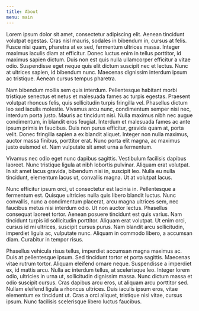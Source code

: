 ```yaml
---
title: About
menu: main
---
```


Lorem ipsum dolor sit amet, consectetur adipiscing elit. Aenean tincidunt volutpat egestas. Cras nisl mauris, sodales in bibendum in, cursus at felis. Fusce nisi quam, pharetra at ex sed, fermentum ultrices massa. Integer maximus iaculis diam at efficitur. Donec luctus enim in tellus porttitor, id maximus sapien dictum. Duis non est quis nulla ullamcorper efficitur a vitae odio. Suspendisse eget neque quis elit dictum suscipit nec et lectus. Nunc at ultrices sapien, id bibendum nunc. Maecenas dignissim interdum ipsum ac tristique. Aenean cursus tempus pharetra.

Nam bibendum mollis sem quis interdum. Pellentesque habitant morbi tristique senectus et netus et malesuada fames ac turpis egestas. Praesent volutpat rhoncus felis, quis sollicitudin turpis fringilla vel. Phasellus dictum leo sed iaculis molestie. Vivamus arcu nunc, condimentum semper nisi nec, interdum porta justo. Mauris ac tincidunt nisi. Nulla maximus nibh nec augue condimentum, in blandit eros feugiat. Interdum et malesuada fames ac ante ipsum primis in faucibus. Duis non purus efficitur, gravida quam at, porta velit. Donec fringilla sapien a ex blandit aliquet. Integer non nulla maximus, auctor massa finibus, porttitor erat. Nunc porta elit magna, ac maximus justo euismod et. Nam vulputate sit amet urna a fermentum.

Vivamus nec odio eget nunc dapibus sagittis. Vestibulum facilisis dapibus laoreet. Nunc tristique ligula at nibh lobortis pulvinar. Aliquam erat volutpat. In sit amet lacus gravida, bibendum nisi in, suscipit leo. Nulla eu nulla tincidunt, elementum lacus ut, convallis magna. Ut at volutpat lacus.

Nunc efficitur ipsum orci, ut consectetur est lacinia in. Pellentesque a fermentum est. Quisque ultricies nulla quis libero blandit luctus. Nunc convallis, nunc a condimentum placerat, arcu magna ultrices sem, nec faucibus metus nisi interdum odio. Ut non auctor lectus. Phasellus consequat laoreet tortor. Aenean posuere tincidunt est quis varius. Nam tincidunt turpis id sollicitudin porttitor. Aliquam erat volutpat. Ut enim orci, cursus id mi ultrices, suscipit cursus purus. Nam blandit arcu sollicitudin, imperdiet ligula ac, vulputate nunc. Aliquam in commodo libero, a accumsan diam. Curabitur in tempor risus.

Phasellus vehicula risus tellus, imperdiet accumsan magna maximus ac. Duis at pellentesque ipsum. Sed tincidunt tortor et porta sagittis. Maecenas vitae rutrum tortor. Aliquam eleifend ornare neque. Suspendisse a imperdiet ex, id mattis arcu. Nulla ac interdum tellus, at scelerisque leo. Integer lorem odio, ultricies in urna ut, sollicitudin dignissim massa. Nunc dictum massa et odio suscipit cursus. Cras dapibus arcu eros, ut aliquam arcu porttitor sed. Nullam eleifend ligula a rhoncus ultrices. Duis iaculis ipsum eros, vitae elementum ex tincidunt ut. Cras a orci aliquet, tristique nisi vitae, cursus ipsum. Nunc facilisis scelerisque libero luctus faucibus.